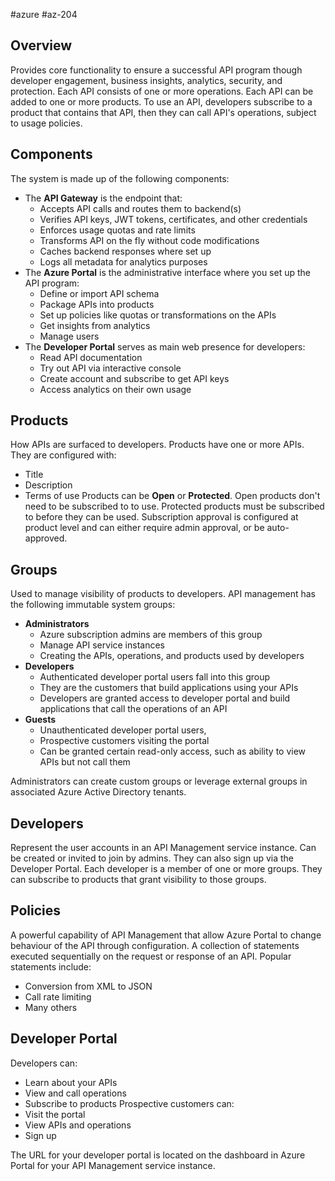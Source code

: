 #azure #az-204 

## Overview
Provides core functionality to ensure a successful API program though developer engagement, business insights, analytics, security, and protection.
Each API consists of one or more operations.
Each API can be added to one or more products.
To use an API, developers subscribe to a product that contains that API, then they can call API's operations, subject to usage policies.

## Components
The system is made up of the following components:
- The __API Gateway__ is the endpoint that:
	- Accepts API calls and routes them to backend(s)
	- Verifies API keys, JWT tokens, certificates, and other credentials
	- Enforces usage quotas and rate limits
	- Transforms API on the fly without code modifications
	- Caches backend responses where set up
	- Logs all metadata for analytics purposes
- The __Azure Portal__ is the administrative interface where you set up the API program:
	- Define or import API schema
	- Package APIs into products
	- Set up policies like quotas or transformations on the APIs
	- Get insights from analytics
	- Manage users
- The __Developer Portal__ serves as main web presence for developers:
	- Read API documentation
	- Try out API via interactive console
	- Create account and subscribe to get API keys
	- Access analytics on their own usage

## Products
How APIs are surfaced to developers.
Products have one or more APIs.
They are configured with:
- Title
- Description
- Terms of use
Products can be __Open__ or __Protected__.
Open products don't need to be subscribed to to use.
Protected products must be subscribed to before they can be used.
Subscription approval is configured at product level and can either require admin approval, or be auto-approved.

## Groups
Used to manage visibility of products to developers.
API management has the following immutable system groups:
- __Administrators__
	- Azure subscription admins are members of this group
	- Manage API service instances
	- Creating the APIs, operations, and products used by developers
- __Developers__
	- Authenticated developer portal users fall into this group
	- They are the customers that build applications using your APIs
	- Developers are granted access to developer portal and build applications that call the operations of an API
- __Guests__
	- Unauthenticated developer portal users,
	- Prospective customers visiting the portal
	- Can be granted certain read-only access, such as ability to view APIs but not call them

Administrators can create custom groups or leverage external groups in associated Azure Active Directory tenants.

## Developers
Represent the user accounts in an API Management service instance.
Can be created or invited to join by admins.
They can also sign up via the Developer Portal.
Each developer is a member of one or more groups.
They can subscribe to products that grant visibility to those groups.

## Policies
A powerful capability of API Management that allow Azure Portal to change behaviour of the API through configuration.
A collection of statements executed sequentially on the request or response of an API.
Popular statements include:
- Conversion from XML to JSON
- Call rate limiting
- Many others

## Developer Portal
Developers can:
- Learn about your APIs
- View and call operations
- Subscribe to products
Prospective customers can:
- Visit the portal
- View APIs and operations
- Sign up

The URL for your developer portal is located on the dashboard in Azure Portal for your API Management service instance.